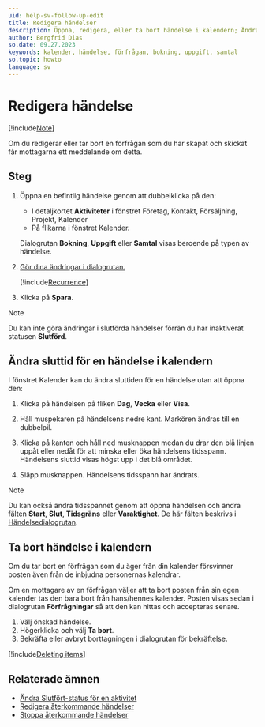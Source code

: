```yaml
---
uid: help-sv-follow-up-edit
title: Redigera händelser
description: Öppna, redigera, eller ta bort händelse i kalendern; Ändra sluttid för en händelse i kalendern; Redigera eller ta bort förfrågan
author: Bergfrid Dias
so.date: 09.27.2023
keywords: kalender, händelse, förfrågan, bokning, uppgift, samtal
so.topic: howto
language: sv
---
```


# Redigera händelse

[!include[Note](includes/note-edit-followup.md)]

Om du redigerar eller tar bort en förfrågan som du har skapat och skickat får mottagarna ett meddelande om detta.

## Steg

1. Öppna en befintlig händelse genom att dubbelklicka på den:

    * I detaljkortet **Aktiviteter** i fönstret Företag, Kontakt, Försäljning, Projekt, Kalender
    * På flikarna i fönstret Kalender.

    Dialogrutan **Bokning**, **Uppgift** eller **Samtal** visas beroende på typen av händelse.

2. [Gör dina ändringar i dialogrutan.][3]

    [!include[Recurrence](includes/note-repetition.md)]

3. Klicka på **Spara**.

> [!NOTE]
> Du kan inte göra ändringar i slutförda händelser förrän du har inaktiverat statusen **Slutförd**.

## <a id="change-end" />Ändra sluttid för en händelse i kalendern

I fönstret Kalender kan du ändra sluttiden för en händelse utan att öppna den:

1. Klicka på händelsen på fliken **Dag**, **Vecka** eller **Visa**.

2. Håll muspekaren på händelsens nedre kant. Markören ändras till en dubbelpil.

3. Klicka på kanten och håll ned musknappen medan du drar den blå linjen uppåt eller nedåt för att minska eller öka händelsens tidsspann. Händelsens sluttid visas högst upp i det blå området.

4. Släpp musknappen. Händelsens tidsspann har ändrats.

> [!NOTE]
> Du kan också ändra tidsspannet genom att öppna händelsen och ändra fälten **Start**, **Slut**, **Tidsgräns** eller **Varaktighet**. De här fälten beskrivs i [Händelsedialogrutan][3].

## <a id="delete" />Ta bort händelse i kalendern

Om du tar bort en förfrågan som du äger från din kalender försvinner posten även från de inbjudna personernas kalendrar.

Om en mottagare av en förfrågan väljer att ta bort posten från sin egen kalender tas den bara bort från hans/hennes kalender. Posten visas sedan i dialogrutan **Förfrågningar** så att den kan hittas och accepteras senare.

1. Välj önskad händelse.
2. Högerklicka och välj **Ta bort**.
3. Bekräfta eller avbryt borttagningen i dialogrutan för bekräftelse.

[!include[Deleting items](../../learn/includes/tip-deletion.md)]

## Relaterade ämnen

* [Ändra Slutfört-status för en aktivitet][2]
* [Redigera återkommande händelser][4]
* [Stoppa återkommande händelser][5]

<!-- Referenced links -->
[2]: change-completed-status.md
[3]: screen/dialog-for-followups.md
[4]: recurrence/edit.md
[5]: recurrence/stop.md

<!-- Referenced images -->
